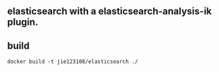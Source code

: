 ## elasticsearch with a elasticsearch-analysis-ik plugin.

## build

```
docker build -t jie123108/elasticsearch ./
```